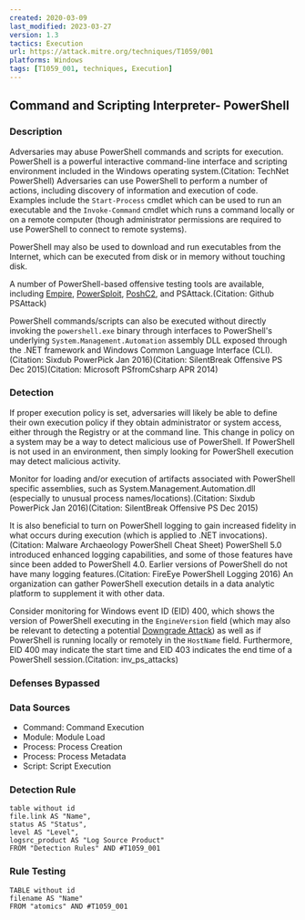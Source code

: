 ```yaml
---
created: 2020-03-09
last_modified: 2023-03-27
version: 1.3
tactics: Execution
url: https://attack.mitre.org/techniques/T1059/001
platforms: Windows
tags: [T1059_001, techniques, Execution]
---
```


## Command and Scripting Interpreter- PowerShell

### Description

Adversaries may abuse PowerShell commands and scripts for execution. PowerShell is a powerful interactive command-line interface and scripting environment included in the Windows operating system.(Citation: TechNet PowerShell) Adversaries can use PowerShell to perform a number of actions, including discovery of information and execution of code. Examples include the <code>Start-Process</code> cmdlet which can be used to run an executable and the <code>Invoke-Command</code> cmdlet which runs a command locally or on a remote computer (though administrator permissions are required to use PowerShell to connect to remote systems).

PowerShell may also be used to download and run executables from the Internet, which can be executed from disk or in memory without touching disk.

A number of PowerShell-based offensive testing tools are available, including [Empire](https://attack.mitre.org/software/S0363),  [PowerSploit](https://attack.mitre.org/software/S0194), [PoshC2](https://attack.mitre.org/software/S0378), and PSAttack.(Citation: Github PSAttack)

PowerShell commands/scripts can also be executed without directly invoking the <code>powershell.exe</code> binary through interfaces to PowerShell's underlying <code>System.Management.Automation</code> assembly DLL exposed through the .NET framework and Windows Common Language Interface (CLI).(Citation: Sixdub PowerPick Jan 2016)(Citation: SilentBreak Offensive PS Dec 2015)(Citation: Microsoft PSfromCsharp APR 2014)

### Detection

If proper execution policy is set, adversaries will likely be able to define their own execution policy if they obtain administrator or system access, either through the Registry or at the command line. This change in policy on a system may be a way to detect malicious use of PowerShell. If PowerShell is not used in an environment, then simply looking for PowerShell execution may detect malicious activity.

Monitor for loading and/or execution of artifacts associated with PowerShell specific assemblies, such as System.Management.Automation.dll (especially to unusual process names/locations).(Citation: Sixdub PowerPick Jan 2016)(Citation: SilentBreak Offensive PS Dec 2015)

It is also beneficial to turn on PowerShell logging to gain increased fidelity in what occurs during execution (which is applied to .NET invocations). (Citation: Malware Archaeology PowerShell Cheat Sheet) PowerShell 5.0 introduced enhanced logging capabilities, and some of those features have since been added to PowerShell 4.0. Earlier versions of PowerShell do not have many logging features.(Citation: FireEye PowerShell Logging 2016) An organization can gather PowerShell execution details in a data analytic platform to supplement it with other data.

Consider monitoring for Windows event ID (EID) 400, which shows the version of PowerShell executing in the <code>EngineVersion</code> field (which may also be relevant to detecting a potential [Downgrade Attack](https://attack.mitre.org/techniques/T1562/010)) as well as if PowerShell is running locally or remotely in the <code>HostName</code> field. Furthermore, EID 400 may indicate the start time and EID 403 indicates the end time of a PowerShell session.(Citation: inv_ps_attacks)

### Defenses Bypassed



### Data Sources

  - Command: Command Execution
  -  Module: Module Load
  -  Process: Process Creation
  -  Process: Process Metadata
  -  Script: Script Execution
### Detection Rule

```dataview
table without id
file.link AS "Name",
status AS "Status",
level AS "Level",
logsrc_product AS "Log Source Product"
FROM "Detection Rules" AND #T1059_001
```

### Rule Testing

```dataview
TABLE without id
filename AS "Name"
FROM "atomics" AND #T1059_001
```
